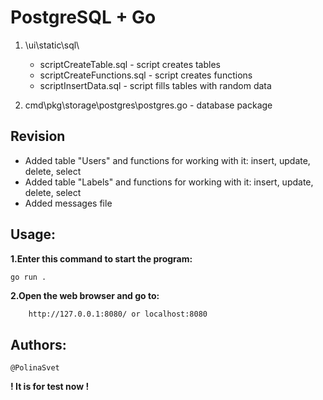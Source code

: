#  PostgreSQL + Go

1) \ui\static\sql\
    - scriptCreateTable.sql - script creates tables
    - scriptCreateFunctions.sql - script creates functions
    - scriptInsertData.sql - script fills tables with random data

2) cmd\pkg\storage\postgres\postgres.go - database package

## Revision

- Added table "Users" and functions for working with it: insert, update, delete, select
- Added table "Labels" and functions for working with it: insert, update, delete, select
- Added messages file 


## Usage:

**1.Enter this command to start the program:**

    go run .

**2.Open the web browser and go to:**

```sh
    http://127.0.0.1:8080/ or localhost:8080
```    

## Authors:
    @PolinaSvet


**! It is for test now !**